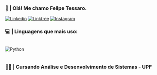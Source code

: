 ### 👋 | Olá! Me chamo Felipe Tessaro.

[![Linkedin](https://img.shields.io/badge/linkedin-4169E1?style=for-the-badge&logo=linkedin&logoColor=white)](https://www.linkedin.com/in/felipe-tessaro-a812aa22a/)
[![Linktree](https://img.shields.io/badge/linktree-39E09B?style=for-the-badge&logo=linktree&logoColor=white)](https://linktr.ee/felipetessaro)
[![Instagram](https://img.shields.io/badge/Instagram-E4405F?style=for-the-badge&logo=instagram&logoColor=white)](https://instagram.com/felipe_ts_)

### 💻 | Linguagens que mais uso:

<div style="display: inline_block"> <br/>
<img align="center" alt="Python" src="https://img.shields.io/badge/Python-3776AB?style=for-the-badge&logo=python&logoColor=white">
<div/><br/>

### 👨‍💻 | Cursando Análise e Desenvolvimento de Sistemas - UPF
